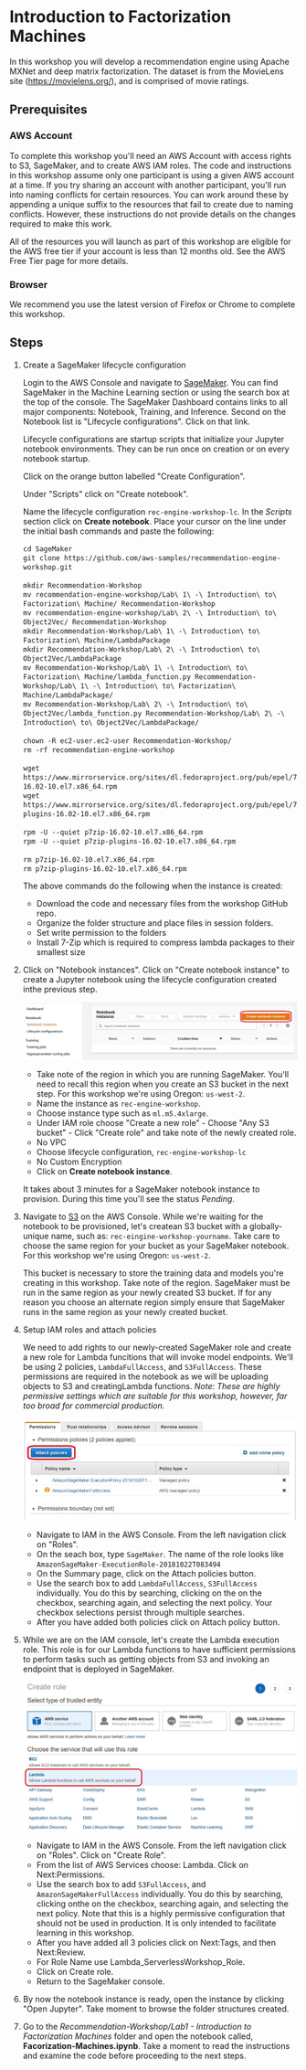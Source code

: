 # Introduction to Factorization Machines

In this workshop you will develop a recommendation engine using Apache MXNet and deep matrix factorization. The dataset is from the MovieLens site (https://movielens.org/), and is comprised of movie ratings. 

## Prerequisites
### AWS Account

To complete this workshop you'll need an AWS Account with access rights to S3, SageMaker, and to create AWS IAM roles. The code and instructions in this workshop assume only one participant is using a given AWS account at a time. If you try sharing an account with another participant, you'll run into naming conflicts for certain resources. You can work around these by appending a unique suffix to the resources that fail to create due to naming conflicts. However, these instructions do not provide details on the changes required to make this work.

All of the resources you will launch as part of this workshop are eligible for the AWS free tier if your account is less than 12 months old. See the AWS Free Tier page for more details.

### Browser

We recommend you use the latest version of Firefox or Chrome to complete this workshop.

## Steps

1. Create a SageMaker lifecycle configuration

    Login to the AWS Console and navigate to [SageMaker](https://console.aws.amazon.com/sagemaker/). You can find SageMaker in the Machine Learning section or using the search box at the top of the console. The SageMaker Dashboard contains links to all major components: Notebook, Training, and Inference. Second on the Notebook list is "Lifecycle configurations". Click on that link.

    Lifecycle configurations are startup scripts that initialize your Jupyter notebook environments. They can be run once on creation or on every notebook startup.

    Click on the orange button labelled "Create Configuration".

    Under "Scripts" click on "Create notebook".

    Name the lifecycle configuration ```rec-engine-workshop-lc```. In the *Scripts* section click on **Create notebook**. Place your cursor on the line under the initial bash commands and paste the following:

    ```
    cd SageMaker
    git clone https://github.com/aws-samples/recommendation-engine-workshop.git

    mkdir Recommendation-Workshop
    mv recommendation-engine-workshop/Lab\ 1\ -\ Introduction\ to\ Factorization\ Machine/ Recommendation-Workshop
    mv recommendation-engine-workshop/Lab\ 2\ -\ Introduction\ to\ Object2Vec/ Recommendation-Workshop
    mkdir Recommendation-Workshop/Lab\ 1\ -\ Introduction\ to\ Factorization\ Machine/LambdaPackage
    mkdir Recommendation-Workshop/Lab\ 2\ -\ Introduction\ to\ Object2Vec/LambdaPackage
    mv Recommendation-Workshop/Lab\ 1\ -\ Introduction\ to\ Factorization\ Machine/lambda_function.py Recommendation-Workshop/Lab\ 1\ -\ Introduction\ to\ Factorization\ Machine/LambdaPackage/
    mv Recommendation-Workshop/Lab\ 2\ -\ Introduction\ to\ Object2Vec/lambda_function.py Recommendation-Workshop/Lab\ 2\ -\ Introduction\ to\ Object2Vec/LambdaPackage/

    chown -R ec2-user.ec2-user Recommendation-Workshop/
    rm -rf recommendation-engine-workshop

    wget https://www.mirrorservice.org/sites/dl.fedoraproject.org/pub/epel/7/x86_64/Packages/p/p7zip-16.02-10.el7.x86_64.rpm
    wget https://www.mirrorservice.org/sites/dl.fedoraproject.org/pub/epel/7/x86_64/Packages/p/p7zip-plugins-16.02-10.el7.x86_64.rpm

    rpm -U --quiet p7zip-16.02-10.el7.x86_64.rpm
    rpm -U --quiet p7zip-plugins-16.02-10.el7.x86_64.rpm

    rm p7zip-16.02-10.el7.x86_64.rpm
    rm p7zip-plugins-16.02-10.el7.x86_64.rpm

    ```

    The above commands do the following when the instance is created:
    - Download the code and necessary files from the workshop GitHub repo.
    - Organize the folder structure and place files in session folders.
    - Set write permission to the folders
    - Install 7-Zip which is required to compress lambda packages to their smallest size

1. Click on "Notebook instances". Click on "Create notebook instance" to create a Jupyter notebook using the lifecycle configuration created inthe previous step.

    ![Notebook Instance](images/notebook-instance.jpg)

    - Take note of the region in which you are running SageMaker. You'll need to recall this region when you create an S3 bucket in the next step. For this workshop we're using Oregon: ```us-west-2```.
    - Name the instance as ```rec-engine-workshop```.
    - Choose instance type such as ```ml.m5.4xlarge```.
    - Under IAM role choose "Create a new role"
            - Choose "Any S3 bucket"
            - Click "Create role" and take note of the newly created role.
    - No VPC
    - Choose lifecycle configuration, ```rec-engine-workshop-lc```
    - No Custom Encryption
    - Click on **Create notebook instance**.

    It takes about 3 minutes for a SageMaker notebook instance to provision. During this time you'll see the status *Pending*.

1. Navigate to [S3](https://console.aws.amazon.com/s3) on the AWS Console. While we're waiting for the notebook to be provisioned, let's createan S3 bucket with a globally-unique name, such as: ```rec-eingine-workshop-yourname```. Take care to choose the same region for your bucket as your SageMaker notebook. For this workshop we're using Oregon: ```us-west-2```.

    This bucket is necessary to store the training data and models you're creating in this workshop. Take note of the region. SageMaker must be run in the same region as your newly created S3 bucket. If for any reason you choose an alternate region simply ensure that SageMaker runs in the same region as your newly created bucket.

1. Setup IAM roles and attach policies

    We need to add rights to our newly-created SageMaker role and create a new role for Lambda funcitions that will invoke model endpoints.  We'll be using 2 policies, ```LambdaFullAccess```, and ```S3FullAccess```. These permissions are required in the notebook as we will be uploading objects to S3 and creatingLambda functions. *Note: These are highly permissive settings which are suitable for this workshop, however, far too broad for commercial production.*

    ![SageMaker IAM](images/sagemaker-iam.jpg)

    - Navigate to IAM in the AWS Console. From the left navigation click on "Roles".
    - On the seach box, type ```SageMaker```. The name of the role looks like ```AmazonSageMaker-ExecutionRole-20181022T083494```
    - On the Summary page, click on the Attach policies button.
    - Use the search box to add ```LambdaFullAccess```, ```S3FullAccess``` individually. You do this by searching, clicking on the on the checkbox, searching again, and selecting the next policy. Your checkbox selections persist through multiple searches.
    - After you have added both policies click on Attach policy button.

1. While we are on the IAM console, let's create the Lambda execution role. This role is for our Lambda functions to have sufficient permissions to perform tasks such as getting objects from S3 and invoking an endpoint that is deployed in SageMaker.

     ![Lambda IAM](images/lambda-iam.jpg)

    - Navigate to IAM in the AWS Console. From the left navigation click on "Roles". Click on "Create Role".
    - From the list of AWS Services choose: Lambda. Click on Next:Permissions.
    - Use the search box to add ```S3FullAccess```, and ```AmazonSageMakerFullAccess``` individually. You do this by searching, clicking onthe on the checkbox, searching again, and selecting the next policy. Note that this is a highly permissive configuration that should not be used in production. It is only intended to facilitate learning in this workshop.
    - After you have added all 3 policies click on Next:Tags, and then Next:Review.
    - For Role Name use Lambda_ServerlessWorkshop_Role.
    - Click on Create role.
    - Return to the SageMaker console.

1. By now the
 notebook instance is ready, open the instance by clicking "Open Jupyter". Take moment to browse the folder structures created.

 1. Go to the *Recommendation-Workshop/Lab1 - Introduction to Factorization Machines* folder and open the notebook called, **Facorization-Machines.ipynb**. Take a moment to read the instructions and examine the code before proceeding to the next steps.